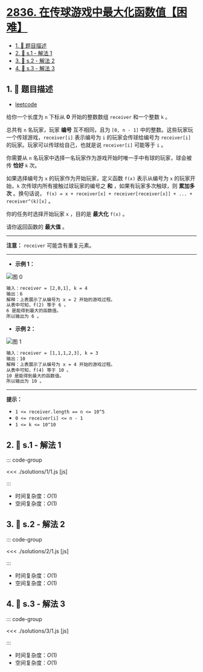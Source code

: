 # [2836. 在传球游戏中最大化函数值【困难】](https://github.com/tnotesjs/TNotes.leetcode/tree/main/notes/2836.%20%E5%9C%A8%E4%BC%A0%E7%90%83%E6%B8%B8%E6%88%8F%E4%B8%AD%E6%9C%80%E5%A4%A7%E5%8C%96%E5%87%BD%E6%95%B0%E5%80%BC%E3%80%90%E5%9B%B0%E9%9A%BE%E3%80%91)

<!-- region:toc -->

- [1. 📝 题目描述](#1--题目描述)
- [2. 🎯 s.1 - 解法 1](#2--s1---解法-1)
- [3. 🎯 s.2 - 解法 2](#3--s2---解法-2)
- [4. 🎯 s.3 - 解法 3](#4--s3---解法-3)

<!-- endregion:toc -->

## 1. 📝 题目描述

- [leetcode](https://leetcode.cn/problems/maximize-value-of-function-in-a-ball-passing-game/)

给你一个长度为 `n` 下标从 **0** 开始的整数数组 `receiver` 和一个整数 `k` 。

总共有 `n` 名玩家，玩家 **编号** 互不相同，且为 `[0, n - 1]` 中的整数。这些玩家玩一个传球游戏，`receiver[i]` 表示编号为 `i` 的玩家会传球给编号为 `receiver[i]` 的玩家。玩家可以传球给自己，也就是说 `receiver[i]` 可能等于 `i` 。

你需要从 `n` 名玩家中选择一名玩家作为游戏开始时唯一手中有球的玩家，球会被传 **恰好** `k` 次。

如果选择编号为 `x` 的玩家作为开始玩家，定义函数 `f(x)` 表示从编号为 `x` 的玩家开始，`k` 次传球内所有接触过球玩家的编号之 **和** ，如果有玩家多次触球，则 **累加多次** 。换句话说， `f(x) = x + receiver[x] + receiver[receiver[x]] + ... + receiver^(k)[x]` 。

你的任务时选择开始玩家 `x` ，目的是 **最大化** `f(x)` 。

请你返回函数的 **最大值** 。

---

**注意：** `receiver` 可能含有重复元素。

---

- **示例 1：**

![图 0](https://cdn.jsdelivr.net/gh/tnotesjs/imgs@main/2025-09-28-12-17-45.png)

```txt
输入：receiver = [2,0,1], k = 4
输出：6
解释：上表展示了从编号为 x = 2 开始的游戏过程。
从表中可知，f(2) 等于 6 。
6 是能得到最大的函数值。
所以输出为 6 。
```

- **示例 2：**

![图 1](https://cdn.jsdelivr.net/gh/tnotesjs/imgs@main/2025-09-28-12-17-58.png)

```txt
输入：receiver = [1,1,1,2,3], k = 3
输出：10
解释：上表展示了从编号为 x = 4 开始的游戏过程。
从表中可知，f(4) 等于 10 。
10 是能得到最大的函数值。
所以输出为 10 。
```

---

**提示：**

- `1 <= receiver.length == n <= 10^5`
- `0 <= receiver[i] <= n - 1`
- `1 <= k <= 10^10`

## 2. 🎯 s.1 - 解法 1

::: code-group

<<< ./solutions/1/1.js [js]

:::

- 时间复杂度：$O(1)$
- 空间复杂度：$O(1)$

## 3. 🎯 s.2 - 解法 2

::: code-group

<<< ./solutions/2/1.js [js]

:::

- 时间复杂度：$O(1)$
- 空间复杂度：$O(1)$

## 4. 🎯 s.3 - 解法 3

::: code-group

<<< ./solutions/3/1.js [js]

:::

- 时间复杂度：$O(1)$
- 空间复杂度：$O(1)$
